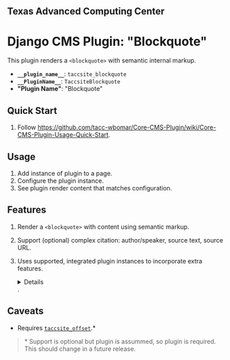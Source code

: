 ## Texas Advanced Computing Center
# Django CMS Plugin: "Blockquote"

This plugin renders a `<blockquote>` with semantic internal markup.

- __`__plugin_name__`__: `taccsite_blockquote`
- __`__PluginName__`__: `TaccsiteBlockquote`
- __"Plugin Name"__: "Blockquote"

## Quick Start

1. Follow https://github.com/tacc-wbomar/Core-CMS-Plugin/wiki/Core-CMS-Plugin-Usage-Quick-Start.

## Usage

1. Add instance of plugin to a page.
1. Configure the plugin instance.
1. See plugin render content that matches configuration.

## Features

1. Render a `<blockquote>` with content using semantic markup.
2. Support (optional) complex citation: author/speaker, source text, source URL.
3. Uses supported, integrated plugin instances to incorporate extra features.
    <details>

    | feature | supported by |
    | :- | :- |
    | offset blockquote from surrounding content | [`taccsite_offset`][tacc-offset] |

    </details>.

## Caveats

- Requires [`taccsite_offset`][tacc-offset].\*

> \* Support is optional but plugin is assummed, so plugin is required. This should change in a future release.

[tacc-offset]: https://github.com/tacc-wbomar/Core-CMS-Plugin-Offset/
